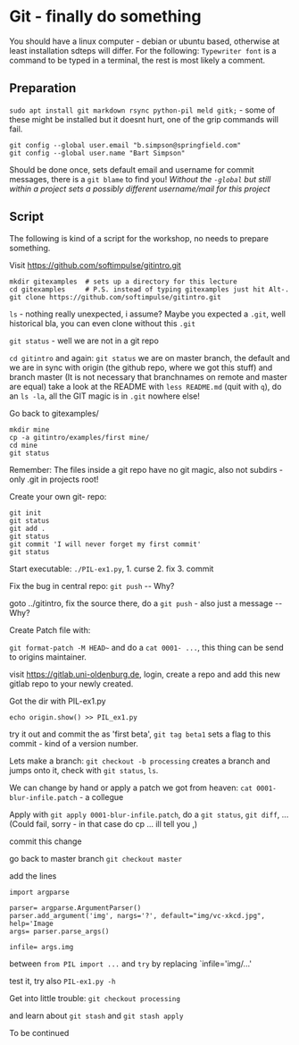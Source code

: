 # Git - finally do something

You should have a linux computer - debian or ubuntu based, otherwise at least installation sdteps will differ. For the following: `Typewriter font` is a command to be typed in a terminal, the rest is most likely a comment.

## Preparation

`sudo apt install git markdown rsync python-pil meld gitk;` - some of these might be installed but it doesnt hurt, one of the grip commands will fail.

```
git config --global user.email "b.simpson@springfield.com"
git config --global user.name "Bart Simpson"
```

Should be done once, sets default email and username for commit messages, there is a `git blame` to find you! *Without the `-global` but still within a project sets a possibly different username/mail for this project*

## Script

The following is kind of a script for the workshop, no needs to prepare something.

Visit https://github.com/softimpulse/gitintro.git

```
mkdir gitexamples  # sets up a directory for this lecture
cd gitexamples     # P.S. instead of typing gitexamples just hit Alt-.
git clone https://github.com/softimpulse/gitintro.git
```

`ls` - nothing really unexpected, i assume? Maybe you expected a `.git`, well historical bla, you can even clone without this `.git`

`git status` - well we are not in a git repo

`cd gitintro` and again: `git status` we are on master branch, the default and we are in sync with origin (the github repo, where we got this stuff) and branch master (It is not necessary that branchnames on remote and master are equal) take a look at the README with `less README.md` (quit with `q`), do an `ls -la`, all the GIT magic is in `.git` nowhere else!

Go back to gitexamples/

```
mkdir mine
cp -a gitintro/examples/first mine/
cd mine
git status
```

Remember: The files inside a git repo have no git magic, also not subdirs - only .git in projects root!

Create your own git- repo:

```
git init
git status
git add .
git status
git commit 'I will never forget my first commit'
git status
```

Start executable: `./PIL-ex1.py`, 1. curse 2. fix 3. commit

Fix the bug in central repo: `git push` -- Why?

goto ../gitintro, fix the source there, do a `git push` - also just a message -- Why?

Create Patch file with:

`git format-patch -M HEAD~` and do a `cat 0001- ...`, this thing can be send to origins maintainer.

visit https://gitlab.uni-oldenburg.de, login, create a repo and add this new gitlab repo to your newly created.

Got the dir with PIL-ex1.py

```
echo origin.show() >> PIL_ex1.py
```

try it out and commit the as 'first beta', `git tag beta1` sets a flag to this commit - kind of a version number.

Lets make a branch: `git checkout -b processing` creates a branch and jumps onto it, check with `git status`, `ls`.

We can change by hand or apply a patch we got from heaven: `cat 0001-blur-infile.patch` - a collegue

Apply with `git apply 0001-blur-infile.patch`, do a `git status`, `git diff`, ... (Could fail, sorry - in that case do cp ... ill tell you ,)

commit this change

go back to master branch `git checkout master`

add the lines

```
import argparse

parser= argparse.ArgumentParser()
parser.add_argument('img', nargs='?', default="img/vc-xkcd.jpg", help='Image
args= parser.parse_args()

infile= args.img
```

between `from PIL import ...` and `try` by replacing `infile='img/...'

test it, try also `PIL-ex1.py -h`

Get into little trouble: `git checkout processing`

and learn about `git stash` and `git stash apply`



To be continued


